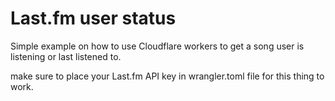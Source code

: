 # Last.fm user status 

Simple example on how to use Cloudflare workers to get a song user is listening or last listened to.

make sure to place your Last.fm API key in wrangler.toml file for this thing to work.
